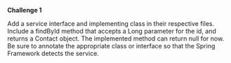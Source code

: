 <b>Challenge 1 </b>
<p>
Add a service interface and implementing class in their respective files. Include a findById method that accepts a Long parameter for the id, and returns a Contact object. The implemented method can return null for now. Be sure to annotate the appropriate class or interface so that the Spring Framework detects the service.</p>
